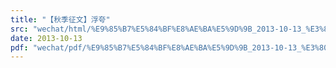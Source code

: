 ```yaml
---
title: "【秋季征文】浮夸"
src: "wechat/html/%E9%85%B7%E5%84%BF%E8%AE%BA%E5%9D%9B_2013-10-13_%E3%80%90%E7%A7%8B%E5%AD%A3%E5%BE%81%E6%96%87%E3%80%91%E6%B5%AE%E5%A4%B8.html"
date: 2013-10-13
pdf: "wechat/pdf/%E9%85%B7%E5%84%BF%E8%AE%BA%E5%9D%9B_2013-10-13_%E3%80%90%E7%A7%8B%E5%AD%A3%E5%BE%81%E6%96%87%E3%80%91%E6%B5%AE%E5%A4%B8.pdf"
---
```

